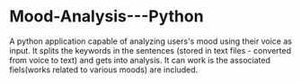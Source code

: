 # Mood-Analysis---Python
A python application capable of analyzing users's mood using their voice as input. It splits the keywords in the sentences (stored in text files - converted from voice to text) and gets into analysis. 
It can work is the associated fiels(works related to various moods) are included.
